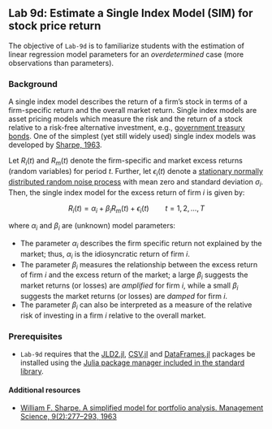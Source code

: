 ## Lab 9d: Estimate a Single Index Model (SIM) for stock price return
The objective of `Lab-9d` is to familiarize students with the estimation of linear regression model parameters for an _overdetermined_ case (more observations than parameters).

### Background
A single index model describes the return of a firm’s stock in terms of a firm-specific return and the overall market return. Single index models are asset pricing models which measure the risk and the return of a stock relative to a risk-free alternative investment, e.g., [government treasury bonds](https://www.treasurydirect.gov/marketable-securities/treasury-bonds/). One of the simplest (yet still widely used) single index models was developed by [Sharpe, 1963](https://pubsonline.informs.org/doi/10.1287/mnsc.9.2.277). 

Let $R_{i}(t)$ and $R_{m}(t)$ denote the firm-specific and market excess returns (random variables) 
for period $t$. Further, let $\epsilon_{i}\left(t\right)$ denote a [stationary normally distributed random noise process](https://en.wikipedia.org/wiki/Normal_distribution) with mean zero and standard deviation $\sigma_{i}$. Then, the single index model for the excess return of firm $i$ is given by:

$$
R_{i}\left(t\right) = \alpha_{i}+\beta_{i}R_{m}\left(t\right)+\epsilon_{i}\left(t\right)\qquad{t=1,2,\dots,T}
$$

where $\alpha_{i}$ and $\beta_{i}$ are (unknown) model parameters: 

* The parameter $\alpha_{i}$ describes the firm specific return not explained by the market; thus, $\alpha_{i}$ is the idiosyncratic return of firm $i$.
* The parameter $\beta_{i}$ measures the relationship between the excess return of firm $i$ and the excess return of the market; a large $\beta_{i}$ suggests the market returns (or losses) are _amplified_ for firm $i$, while a small $\beta_{i}$ suggests the market returns (or losses) are _damped_ for firm $i$.
* The parameter $\beta_{i}$ can also be interpreted as a measure of the relative risk of investing in a firm $i$ relative to the overall market. 

### Prerequisites
* `Lab-9d` requires that the [JLD2.jl](https://github.com/JuliaIO/JLD2.jl), [CSV.jl](https://github.com/JuliaData/CSV.jl) and [DataFrames.jl](https://github.com/JuliaData/DataFrames.jl) packages be installed using the [Julia package manager included in the standard library](https://docs.julialang.org/en/v1/stdlib/Pkg/).


#### Additional resources
* [William F. Sharpe. A simplified model for portfolio analysis. Management Science, 9(2):277–293, 1963](https://pubsonline.informs.org/doi/10.1287/mnsc.9.2.277)
